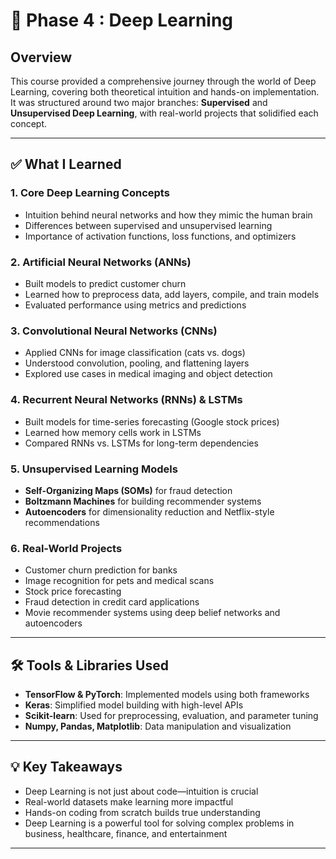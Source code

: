 # 🧠 Phase 4 : Deep Learning

## Overview
This course provided a comprehensive journey through the world of Deep Learning, covering both theoretical intuition and hands-on implementation. It was structured around two major branches: **Supervised** and **Unsupervised Deep Learning**, with real-world projects that solidified each concept.

---

## ✅ What I Learned

### 1. Core Deep Learning Concepts
- Intuition behind neural networks and how they mimic the human brain
- Differences between supervised and unsupervised learning
- Importance of activation functions, loss functions, and optimizers

### 2. Artificial Neural Networks (ANNs)
- Built models to predict customer churn
- Learned how to preprocess data, add layers, compile, and train models
- Evaluated performance using metrics and predictions

### 3. Convolutional Neural Networks (CNNs)
- Applied CNNs for image classification (cats vs. dogs)
- Understood convolution, pooling, and flattening layers
- Explored use cases in medical imaging and object detection

### 4. Recurrent Neural Networks (RNNs) & LSTMs
- Built models for time-series forecasting (Google stock prices)
- Learned how memory cells work in LSTMs
- Compared RNNs vs. LSTMs for long-term dependencies

### 5. Unsupervised Learning Models
- **Self-Organizing Maps (SOMs)** for fraud detection
- **Boltzmann Machines** for building recommender systems
- **Autoencoders** for dimensionality reduction and Netflix-style recommendations

### 6. Real-World Projects
- Customer churn prediction for banks
- Image recognition for pets and medical scans
- Stock price forecasting
- Fraud detection in credit card applications
- Movie recommender systems using deep belief networks and autoencoders

---

## 🛠 Tools & Libraries Used
- **TensorFlow & PyTorch**: Implemented models using both frameworks
- **Keras**: Simplified model building with high-level APIs
- **Scikit-learn**: Used for preprocessing, evaluation, and parameter tuning
- **Numpy, Pandas, Matplotlib**: Data manipulation and visualization

---

## 💡 Key Takeaways
- Deep Learning is not just about code—intuition is crucial
- Real-world datasets make learning more impactful
- Hands-on coding from scratch builds true understanding
- Deep Learning is a powerful tool for solving complex problems in business, healthcare, finance, and entertainment

---

